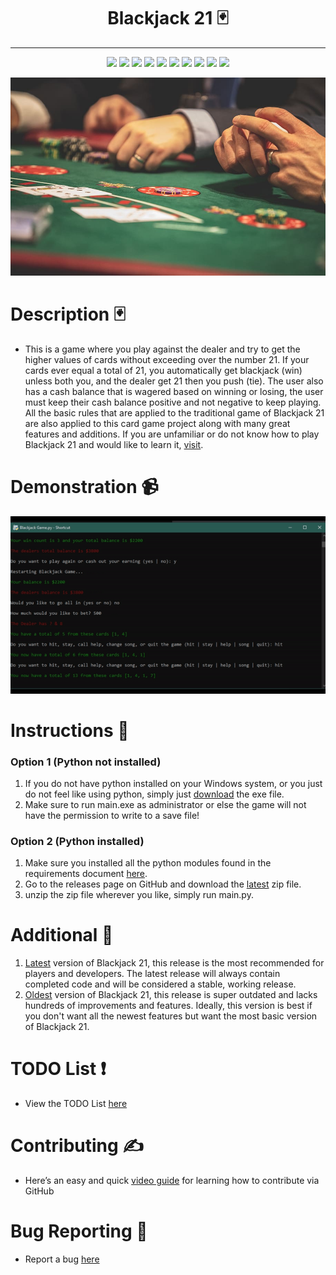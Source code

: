 <h1 align="center">
    Blackjack 21 🃏
</h1>
<hr>
<p align="center">
    <img src="https://img.shields.io/github/license/jordanleich/blackjack-21">
    <img src="https://img.shields.io/github/contributors/jordanleich/blackjack-21">
    <img src="https://img.shields.io/badge/-Addictive-brightgreen">    
    <img src="https://img.shields.io/github/languages/code-size/JordanLeich/blackjack-21">    
    <img src="https://img.shields.io/github/repo-size/JordanLeich/blackjack-21"> 
    <img src="https://img.shields.io/tokei/lines/github/JordanLeich/blackjack-21?label=lines%20of%20code">
    <img src="https://img.shields.io/github/stars/jordanleich/blackjack-21?style=socialhttps://img.shields.io/tokei/lines/github/JordanLeich/blackjack-21?label=lines%20of%20code"> 
    <img src="https://img.shields.io/github/stars/jordanleich?label=user%20stars&style=social"> 
    <img src="https://img.shields.io/github/v/release/jordanleich/blackjack-21?include_prereleases"> 
    <img src="https://img.shields.io/github/last-commit/jordanleich/blackjack-21">    
</p>

<p align="center">
    <img src="images/blackjack.jpg" alt="wallpaper">
</p>

# Description 🃏
- This is a game where you play against the dealer and try to get the higher values of cards without exceeding over the number 21. If your cards ever equal a total of 21, you automatically get blackjack (win) unless both you, and the dealer get 21 then you push (tie). The user also has a cash balance that is wagered based on winning or losing, the user must keep their cash balance positive and not negative to keep playing. All the basic rules that are applied to the traditional game of Blackjack 21 are also applied to this card game project along with many great features and additions. If you are unfamiliar or do not know how to play Blackjack 21 and would like to learn it, [visit](https://youtu.be/eyoh-Ku9TCI).

# Demonstration 📹
![BlackJack](images/demo.gif "BlackJack 21")

# Instructions 🎲
### Option 1 (Python not installed)
1. If you do not have python installed on your Windows system, or you just do not feel like using python, simply just [download](https://github.com/JordanLeich/Blackjack-21/blob/master/main.exe) the exe file.
2. Make sure to run main.exe as administrator or else the game will not have the permission to write to a save file!

### Option 2 (Python installed)
1. Make sure you installed all the python modules found in the requirements document [here](https://github.com/JordanLeich/Blackjack-21/blob/master/requirements.txt).
2. Go to the releases page on GitHub and download the [latest](https://github.com/JordanLeich/Blackjack-21/releases) zip file.
3. unzip the zip file wherever you like, simply run main.py.

# Additional 📓
1. [Latest](https://github.com/JordanLeich/Blackjack-21/releases) version of Blackjack 21, this release is the most recommended for players and developers. The latest release will always contain completed code and will be considered a stable, working release.
2. [Oldest](https://github.com/JordanLeich/Blackjack-21/releases/tag/v5.0) version of Blackjack 21, this release is super outdated and lacks hundreds of improvements and features. Ideally, this version is best if you don't want all the newest features but want the most basic version of Blackjack 21.

# TODO List ❗
- View the TODO List [here](https://github.com/JordanLeich/Blackjack-21/issues/3)

# Contributing ✍️
- Here’s an easy and quick [video guide](https://youtu.be/waEb2c9NDL8) for learning how to contribute via GitHub 

# Bug Reporting 🐞
- Report a bug [here](https://github.com/JordanLeich/Blackjack-21/issues/5)
